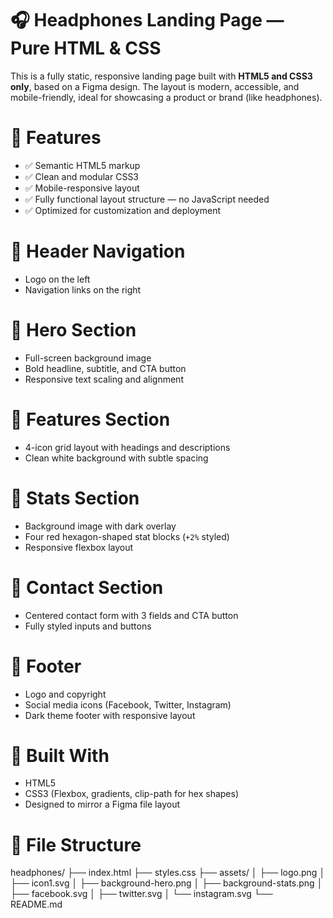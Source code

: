# 🎧 Headphones Landing Page — Pure HTML & CSS

This is a fully static, responsive landing page built with **HTML5 and CSS3 only**, based on a Figma design. The layout is modern, accessible, and mobile-friendly, ideal for showcasing a product or brand (like headphones).


# 📌 Features

- ✅ Semantic HTML5 markup
- ✅ Clean and modular CSS3
- ✅ Mobile-responsive layout
- ✅ Fully functional layout structure — no JavaScript needed
- ✅ Optimized for customization and deployment


# 🔹 Header Navigation
- Logo on the left
- Navigation links on the right

# 🔹 Hero Section
- Full-screen background image
- Bold headline, subtitle, and CTA button
- Responsive text scaling and alignment

# 🔹 Features Section
- 4-icon grid layout with headings and descriptions
- Clean white background with subtle spacing

# 🔹 Stats Section
- Background image with dark overlay
- Four red hexagon-shaped stat blocks (`+2%` styled)
- Responsive flexbox layout

# 🔹 Contact Section
- Centered contact form with 3 fields and CTA button
- Fully styled inputs and buttons

# 🔹 Footer
- Logo and copyright
- Social media icons (Facebook, Twitter, Instagram)
- Dark theme footer with responsive layout


# 🧱 Built With

- HTML5
- CSS3 (Flexbox, gradients, clip-path for hex shapes)
- Designed to mirror a Figma file layout


# 📁 File Structure

headphones/
├── index.html
├── styles.css
├── assets/
│ ├── logo.png
│ ├── icon1.svg
│ ├── background-hero.png
│ ├── background-stats.png
│ ├── facebook.svg
│ ├── twitter.svg
│ └── instagram.svg
└── README.md

